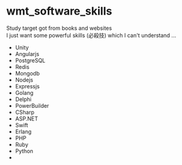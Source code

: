 # wmt_software_skills
Study target got from books and websites  
I just want some powerful skills (必殺技) which I can't understand ...  

* Unity
* Angularjs
* PostgreSQL
* Redis
* Mongodb
* Nodejs
* Expressjs
* Golang
* Delphi
* PowerBuilder
* CSharp
* ASP.NET
* Swift
* Erlang
* PHP
* Ruby
* Python
* 
